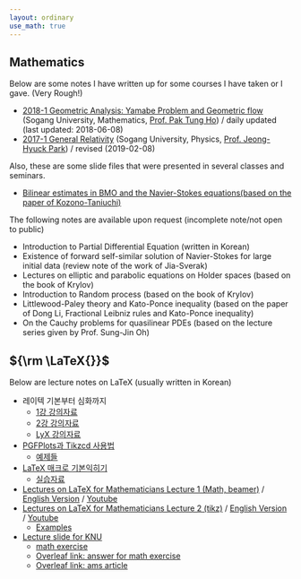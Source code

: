 ```yaml
---
layout: ordinary
use_math: true 
---
```

## Mathematics
 
Below are some notes I have written up for some courses I have taken or I gave. (Very Rough!)

- [2018-1 Geometric Analysis: Yamabe Problem and Geometric flow](https://willkwon-math.github.io/assets/files/lecture-notes(Geometric_analysis).pdf) (Sogang University, Mathematics, [Prof. Pak Tung Ho](http://maths.sogang.ac.kr/ptho)) / daily updated (last updated: 2018-06-08)
- [2017-1 General Relativity](https://willkwon-math.github.io/assets/files/lecture-notes(General_Relativity).pdf)  (Sogang University, Physics,  [Prof. Jeong-Hyuck Park](http://lab7616.sogang.ac.kr/lab7616/1093.html)) / revised (2019-02-08)

Also, these are some slide files that were presented in several classes and seminars.

- [Bilinear estimates in BMO and the Navier-Stokes equations(based on the paper of Kozono-Taniuchi)](https://willkwon-math.github.io/assets/files/0515-Kozono-Taniuchi.pdf)

The following notes are available upon request (incomplete note/not open to public)

- Introduction to Partial Differential Equation (written in Korean)
- Existence of forward self-similar solution of Navier-Stokes for large initial data (review note of the work of Jia-Sverak)
- Lectures on elliptic and parabolic equations on Holder spaces (based on the book of Krylov)
- Introduction to Random process (based on the book of Krylov)
- Littlewood-Paley theory and Kato-Ponce inequality (based on the paper of Dong Li, Fractional Leibniz rules and Kato-Ponce inequality) 
- On the Cauchy problems for quasilinear PDEs (based on the lecture series given by Prof. Sung-Jin Oh)

## ${\rm \LaTeX{}}$

Below are lecture notes on LaTeX (usually written in Korean)
- 레이텍 기본부터 심화까지
  - [1강 강의자료](https://willkwon-math.github.io/assets/files/lecture1.pdf)
  - [2강 강의자료](https://willkwon-math.github.io/assets/files/lecture2.pdf)
  - [LyX 강의자료](https://willkwon-math.github.io/assets/files/LyX-method.pdf)
- [PGFPlots과 Tikzcd 사용법](https://willkwon-math.github.io/assets/files/PGFplots(slides).pdf)
  - [예제들](https://willkwon-math.github.io/assets/files/PGFplots(examples).pdf)
- [LaTeX 매크로 기본익히기](https://willkwon-math.github.io/assets/files/LaTeX-Macro.pdf)
  - [실습자료](https://willkwon-math.github.io/assets/files/latexcommand.zip)
- [Lectures on LaTeX for Mathematicians Lecture 1 (Math, beamer)](https://willkwon-math.github.io/assets/files/lecture1-KIAS.pdf) / [English Version](https://willkwon-math.github.io/assets/files/lecture1-english.pdf) / [Youtube](https://youtu.be/GYipK47OUZc?t=263)
- [Lectures on LaTeX for Mathematicians Lecture 2 (tikz)](https://willkwon-math.github.io/assets/files/lecture2-KIAS.pdf) / [English Version](https://willkwon-math.github.io/assets/files/lecture2-english.pdf) /  [Youtube](https://www.youtube.com/watch?v=UwrTjXxWD14)
  - [Examples](https://willkwon-math.github.io/assets/files/examples(KIAS).zip)
- [Lecture slide for KNU](https://willkwon-math.github.io/assets/files/Presentation.pdf) 
  - [math exercise](https://willkwon-math.github.io/assets/files/math_exercise.pdf) 
  - [Overleaf link: answer for math exercise](https://www.overleaf.com/read/kqxjdmfcnghb)
  - [Overleaf link: ams article](https://www.overleaf.com/read/rgbdvxrvrhzb)
